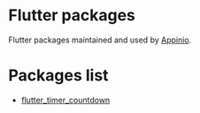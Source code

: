 # Flutter packages
Flutter packages maintained and used by [Appinio](https://appinio.com).


# Packages list
- [flutter_timer_countdown](packages/flutter_timer_countdown/)
